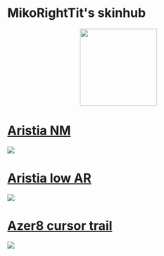 # MikoRightTit's skinhub

<p align="center">
<a href="players/MikoRightTit/MikoRightTit.md">
       <img src="https://a.ppy.sh/22259826"  
       width="175"
       height="175"></a>
<br>

# [Aristia NM](https://github.com/agutin727/Catamarca-skins/raw/main/players/MikoRightTit/Aristia%20NM.osk)
[![](https://osu.ppy.sh/ss/19222903/1db7)](https://github.com/agutin727/Catamarca-skins/raw/main/players/MikoRightTit/Aristia%20NM.osk)

# [Aristia low AR](https://github.com/agutin727/Catamarca-skins/raw/main/players/MikoRightTit/Aristia%20low%20AR.osk)
[![](https://osu.ppy.sh/ss/19222905/ebb4)](https://github.com/agutin727/Catamarca-skins/blob/main/players/MikoRightTit/Aristia%20low%20AR.osk)

# [Azer8 cursor trail](https://github.com/agutin727/Catamarca-skins/raw/main/players/MikoRightTit/Azer8%20cursor%20trail.osk)
[![](https://osu.ppy.sh/ss/19222908/7a30)](https://github.com/agutin727/Catamarca-skins/raw/main/players/MikoRightTit/Azer8%20cursor%20trail.osk)
